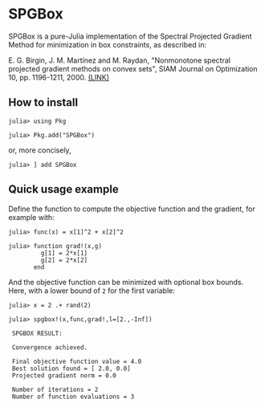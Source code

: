 # SPGBox

SPGBox is a pure-Julia implementation of the Spectral Projected Gradient Method 
for minimization in box constraints, as described in: 

E. G. Birgin, J. M. Martínez and M. Raydan, "Nonmonotone spectral
projected gradient methods on convex sets", SIAM Journal on Optimization
10, pp. 1196-1211, 2000. 
[(LINK)](http://www.ime.usp.br/~egbirgin/publications/bmr.pdf)

## How to install

```jldoctest
julia> using Pkg

julia> Pkg.add("SPGBox")
```

or, more concisely,

```jldoctest
julia> ] add SPGBox

```

## Quick usage example

Define the function to compute the objective function and the gradient,
for example with:

```jldoctest
julia> func(x) = x[1]^2 + x[2]^2

julia> function grad!(x,g)
         g[1] = 2*x[1]
         g[2] = 2*x[2]
       end
```

And the objective function can be minimized with optional box bounds.
Here, with a lower bound of `2` for the first variable:

```jldoctest
julia> x = 2 .+ rand(2)

julia> spgbox!(x,func,grad!,l=[2.,-Inf])

 SPGBOX RESULT:

 Convergence achieved.

 Final objective function value = 4.0
 Best solution found = [ 2.0, 0.0]
 Projected gradient norm = 0.0

 Number of iterations = 2
 Number of function evaluations = 3

```



